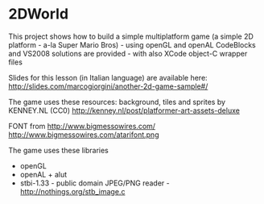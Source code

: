 2DWorld
====

This project shows how to build a simple multiplatform game (a simple 2D platform - a-la Super Mario Bros) - using openGL and openAL
CodeBlocks and VS2008 solutions are provided - with also XCode object-C wrapper files

Slides for this lesson (in Italian language) are available here: http://slides.com/marcogiorgini/another-2d-game-sample#/


The game uses these resources:
background, tiles and sprites by KENNEY.NL (CC0)
http://kenney.nl/post/platformer-art-assets-deluxe

FONT from http://www.bigmessowires.com/
http://www.bigmessowires.com/atarifont.png


The game uses these libraries
- openGL
- openAL + alut
- stbi-1.33 - public domain JPEG/PNG reader - http://nothings.org/stb_image.c
